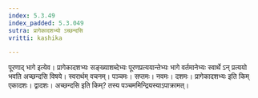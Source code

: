 ```yaml
---
index: 5.3.49
index_padded: 5.3.049
sutra: प्रागेकादशभ्यो ऽच्छन्दसि
vritti: kashika

---
```

पूरणाद् भागे इत्येव। प्रागेकादशभ्यः सङ्ख्याशब्देभ्यः पूरणप्रत्ययान्तेभ्यः भागे वर्तमानेभ्यः स्वार्थे ऽन् प्रत्ययो भवति अच्छन्दसि विषये। स्वरार्थम् वचनम्। पञ्चमः। सप्तमः। नवमः। दशमः। प्रागेकादशभ्यः इति किम् एकादशः। द्वादशः। अच्छन्दसि इति किम्? तस्य पञ्चममिन्द्रियस्याऽपाक्रामत्।